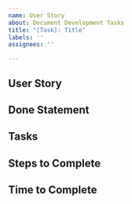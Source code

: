 ```yaml
---
name: User Story
about: Document Development Tasks
title: "[Task]: Title"
labels: ''
assignees: ''

---
```


## User Story
<!-- As a [persona], I [want to], [so that]. -->

## Done Statement
<!-- Story is done when user can complete outline task: This is where that is defined -->

## Tasks
<!-- Outline tasks and subtasks to achieve done statement -->

## Steps to Complete
<!-- Steps to complete tasks. Each step will usually contain it's own story for larger processes -->

## Time to Complete
<!-- Estimated time to complete the tasks and achieve goal  -->